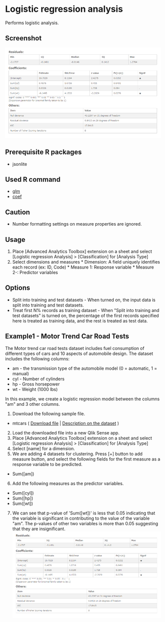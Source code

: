 # Logistic regression analysis
Performs logistic analysis.

## Screenshot
  ![logistic regression analysis example1](./images/logistic_regression_example1-1.png)

## Prerequisite R packages
 * jsonlite

## Used R command
 * [glm](https://www.rdocumentation.org/packages/stats/versions/3.4.1/topics/glm)
 * [coef](https://www.rdocumentation.org/packages/stats/versions/3.4.1/topics/coef)

## Caution
  * Number formatting settings on measure properties are ignored.

## Usage
  1. Place [Advanced Analytics Toolbox] extension on a sheet and select [Logistic regression Analysis] > [Classification] for [Analysis Type]
  2. Select dimensions and measures
    * Dimension: A field uniquely identifies each record (ex: ID, Code)
    * Measure 1: Response variable
    * Measure 2-: Predictor variables

## Options
* Split into training and test datasets - When turned on, the input data is split into training and test datasets.
* Treat first N% records as training dataset - When "Split into training and test datasets" is turned on, the percentage of the first records specified here is treated as training data, and the rest is treated as test data.

## Example1 - Motor Trend Car Road Tests
The Motor trend car road tests dataset includes fuel consumption of different types of cars and 10 aspects of automobile design. The dataset includes the following columns:
 * am - the transmission type of the automobile model (0 = automatic, 1 = manual)
 * cyl - Number of cylinders
 * hp - Gross horsepower
 * wt - Weight (1000 lbs)

In this example, we create a logistic regression model between the columns "am" and 3 other columns.

1. Download the following sample file.
 * mtcars ( [Download file](./data/mtcars.xlsx) | [Description on the dataset](https://www.rdocumentation.org/packages/datasets/versions/3.4.1/topics/mtcars) )  
2. Load the downloaded file into a new Qlik Sense app.
3. Place [Advanced Analytics Toolbox] extension on a sheet and select [Logistic regression Analysis] > [Classification] for [Analysis Type]
4. Select [name] for a dimension.
5. We are adding 4 datasets for clustering. Press [+] button to add measure button, and select the following fields for the first measure as a response variable to be predicted.

  * Sum([am])

6. Add the following measures as the predictor variables.

  * Sum([cyl])
  * Sum([hp])
  * Sum([wt])

7. We can see that p-value of 'Sum([wt])' is less that 0.05 indicating that the variable is significant in contributing to the value of the variable "am". The p-values of other two variables is more than 0.05 suggesting that they are insignificant. 
  ![logistic regression analysis example1](./images/logistic_regression_example1-1.png)
